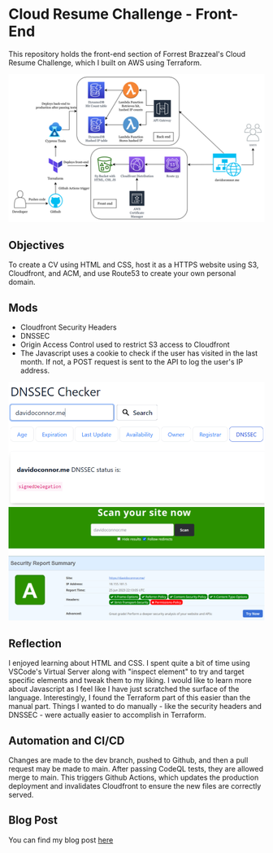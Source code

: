 # Cloud Resume Challenge - Front-End

This repository holds the front-end section of Forrest Brazzeal's Cloud Resume Challenge, which I built on AWS using Terraform.

<img src="/img/CloudResumeChallenge.drawio.png"/>

## Objectives

To create a CV using HTML and CSS, host it as a HTTPS website using S3, Cloudfront, and ACM, and use Route53 to create your own personal domain.

## Mods

* Cloudfront Security Headers
* DNSSEC
* Origin Access Control used to restrict S3 access to Cloudfront
* The Javascript uses a cookie to check if the user has visited in the last month. If not, a POST request is sent to the API to log the user's IP address.

<img src="/img/DNSSEC.png"/>
<img src="/img/Headers.png"/>

## Reflection

I enjoyed learning about HTML and CSS. I spent quite a bit of time using VSCode's Virtual Server along with "inspect element" to try and target specific elements and tweak them to my liking. I would like to learn more about Javascript as I feel like I have just scratched the surface of the language. Interestingly, I found the Terraform part of this easier than the manual part. Things I wanted to do manually - like the security headers and DNSSEC - were actually easier to accomplish in Terraform.

## Automation and CI/CD

Changes are made to the dev branch, pushed to Github, and then a pull request may be made to main. After passing CodeQL tests, they are allowed merge to main. This triggers Github Actions, which updates the production deployment and invalidates Cloudfront to ensure the new files are correctly served.

## Blog Post

You can find my blog post [here](https://dev.to/bit-of-a-git/a-security-focused-cloud-resume-challenge-16aa)
